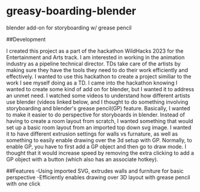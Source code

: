 # greasy-boarding-blender
blender add-on for storyboarding w/ grease pencil


##Development

I created this project as a part of the hackathon WildHacks 2023 for the Entertainment and Arts track. I am interested in working in the animation industry as a pipeline technical director. TDs take care of the artists by making sure they have the tools they need to do their work efficiently and effectively.
I wanted to use this hackathon to create a project similiar to the work I see myself doing as a TD. I came into the hackathon knowing I wanted to create some kind of add on for blender, but I wanted it to address an unmet need. I watched some videos to understand how different artists use blender (videos linked below, and I thought to do something involving storyboarding and blender's grease pencil(GP) feature. Basically, I wanted to make it easier to do perspective for storyboards in blender. Instead of having to create a room layout from scratch, I wanted something that would set up a basic room layout from an imported top down svg image. I wanted it to have different extrusion settings for walls vs furnature, as well as something to easily enable drawing over the 3d setup with GP. Normally, to enable GP, you have to first add a GP object and then go to draw mode. I thought that it would increase speed by removing the extra clicking to add a GP object with a button (which also has an associate hotkey).


##Features
-Using imported SVG, extrudes walls and furniture for basic perspective
-Efficiently enables drawing over 3D layout with grease pencil with one click
